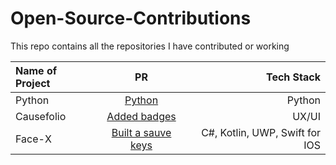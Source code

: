 # Open-Source-Contributions
This repo contains all the repositories I have contributed or working

| Name of Project  |  PR   |  Tech Stack     |
| :---        |    :----:   |          ---: |
| Python      |[Python](https://github.com/akshitagit/Python/pull/174)   | Python
| Causefolio |[Added badges](https://github.com/unnati914/causefolio/tree/d4c2c76de59b052cc9ec56934c0a144dc95d96b2/public/badges) | UX/UI
| Face-X  |[Built a sauve keys](https://github.com/akshitagupta15june/Face-X/pull/947#event-5211963580)    | C#, Kotlin, UWP, Swift for IOS

